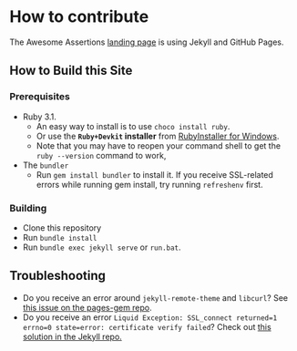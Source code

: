# How to contribute

The Awesome Assertions [landing page](https://awesomeassertions.github.io/AwesomeAssertions/) is using Jekyll and GitHub Pages.

## How to Build this Site

### Prerequisites

* Ruby 3.1. 
    * An easy way to install is to use `choco install ruby`.
    * Or use the **`Ruby+Devkit` installer** from [RubyInstaller for Windows](https://rubyinstaller.org/downloads/archives/).
    * Note that you may have to reopen your command shell to get the `ruby --version` command to work,
* The `bundler` 
    * Run `gem install bundler` to install it. If you receive SSL-related errors while running gem install, try running `refreshenv` first.

### Building

* Clone this repository
* Run `bundle install`
* Run `bundle exec jekyll serve` or `run.bat`. 

## Troubleshooting

* Do you receive an error around `jekyll-remote-theme` and `libcurl`? See [this issue on the pages-gem repo](https://github.com/github/pages-gem/issues/526).
* Do you receive an error `Liquid Exception: SSL_connect returned=1 errno=0 state=error: certificate verify failed`? Check out [this solution in the Jekyll repo.](https://github.com/jekyll/jekyll/issues/3985#issuecomment-294266874)

